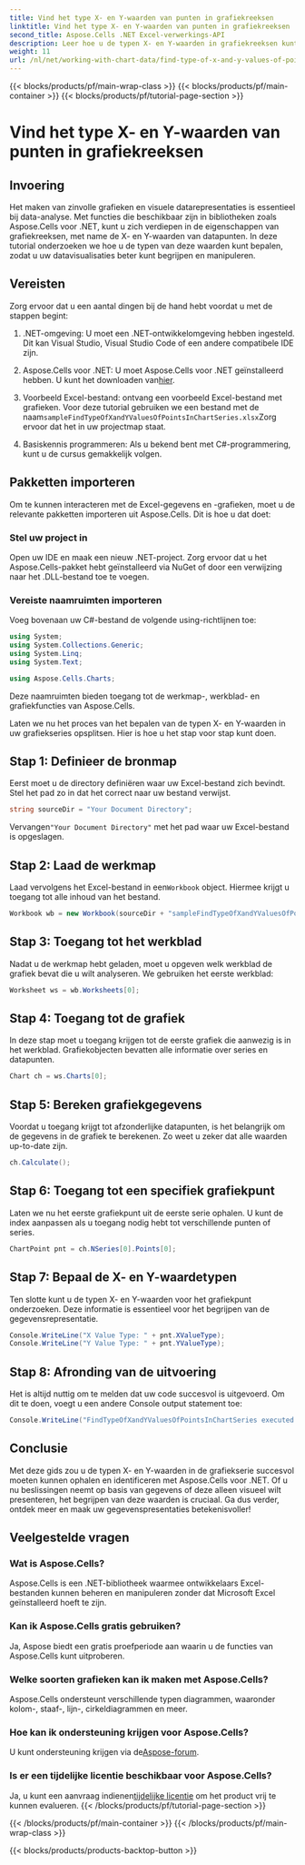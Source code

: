 ```yaml
---
title: Vind het type X- en Y-waarden van punten in grafiekreeksen
linktitle: Vind het type X- en Y-waarden van punten in grafiekreeksen
second_title: Aspose.Cells .NET Excel-verwerkings-API
description: Leer hoe u de typen X- en Y-waarden in grafiekreeksen kunt vinden met Aspose.Cells voor .NET met behulp van deze gedetailleerde, eenvoudig te volgen handleiding.
weight: 11
url: /nl/net/working-with-chart-data/find-type-of-x-and-y-values-of-points-in-chart-series/
---
```


{{< blocks/products/pf/main-wrap-class >}}
{{< blocks/products/pf/main-container >}}
{{< blocks/products/pf/tutorial-page-section >}}

# Vind het type X- en Y-waarden van punten in grafiekreeksen

## Invoering

Het maken van zinvolle grafieken en visuele datarepresentaties is essentieel bij data-analyse. Met functies die beschikbaar zijn in bibliotheken zoals Aspose.Cells voor .NET, kunt u zich verdiepen in de eigenschappen van grafiekreeksen, met name de X- en Y-waarden van datapunten. In deze tutorial onderzoeken we hoe u de typen van deze waarden kunt bepalen, zodat u uw datavisualisaties beter kunt begrijpen en manipuleren.

## Vereisten

Zorg ervoor dat u een aantal dingen bij de hand hebt voordat u met de stappen begint:

1. .NET-omgeving: U moet een .NET-ontwikkelomgeving hebben ingesteld. Dit kan Visual Studio, Visual Studio Code of een andere compatibele IDE zijn.
   
2.  Aspose.Cells voor .NET: U moet Aspose.Cells voor .NET geïnstalleerd hebben. U kunt het downloaden van[hier](https://releases.aspose.com/cells/net/).

3.  Voorbeeld Excel-bestand: ontvang een voorbeeld Excel-bestand met grafieken. Voor deze tutorial gebruiken we een bestand met de naam`sampleFindTypeOfXandYValuesOfPointsInChartSeries.xlsx`Zorg ervoor dat het in uw projectmap staat.

4. Basiskennis programmeren: Als u bekend bent met C#-programmering, kunt u de cursus gemakkelijk volgen.

## Pakketten importeren

Om te kunnen interacteren met de Excel-gegevens en -grafieken, moet u de relevante pakketten importeren uit Aspose.Cells. Dit is hoe u dat doet:

### Stel uw project in

Open uw IDE en maak een nieuw .NET-project. Zorg ervoor dat u het Aspose.Cells-pakket hebt geïnstalleerd via NuGet of door een verwijzing naar het .DLL-bestand toe te voegen.

### Vereiste naamruimten importeren

Voeg bovenaan uw C#-bestand de volgende using-richtlijnen toe:

```csharp
using System;
using System.Collections.Generic;
using System.Linq;
using System.Text;

using Aspose.Cells.Charts;
```

Deze naamruimten bieden toegang tot de werkmap-, werkblad- en grafiekfuncties van Aspose.Cells.

Laten we nu het proces van het bepalen van de typen X- en Y-waarden in uw grafiekseries opsplitsen. Hier is hoe u het stap voor stap kunt doen.

## Stap 1: Definieer de bronmap

Eerst moet u de directory definiëren waar uw Excel-bestand zich bevindt. Stel het pad zo in dat het correct naar uw bestand verwijst.

```csharp
string sourceDir = "Your Document Directory";
```

 Vervangen`"Your Document Directory"` met het pad waar uw Excel-bestand is opgeslagen.

## Stap 2: Laad de werkmap

 Laad vervolgens het Excel-bestand in een`Workbook` object. Hiermee krijgt u toegang tot alle inhoud van het bestand.

```csharp
Workbook wb = new Workbook(sourceDir + "sampleFindTypeOfXandYValuesOfPointsInChartSeries.xlsx");
```

## Stap 3: Toegang tot het werkblad

Nadat u de werkmap hebt geladen, moet u opgeven welk werkblad de grafiek bevat die u wilt analyseren. We gebruiken het eerste werkblad:

```csharp
Worksheet ws = wb.Worksheets[0];
```

## Stap 4: Toegang tot de grafiek

In deze stap moet u toegang krijgen tot de eerste grafiek die aanwezig is in het werkblad. Grafiekobjecten bevatten alle informatie over series en datapunten.

```csharp
Chart ch = ws.Charts[0];
```

## Stap 5: Bereken grafiekgegevens

Voordat u toegang krijgt tot afzonderlijke datapunten, is het belangrijk om de gegevens in de grafiek te berekenen. Zo weet u zeker dat alle waarden up-to-date zijn.

```csharp
ch.Calculate();
```

## Stap 6: Toegang tot een specifiek grafiekpunt

Laten we nu het eerste grafiekpunt uit de eerste serie ophalen. U kunt de index aanpassen als u toegang nodig hebt tot verschillende punten of series.

```csharp
ChartPoint pnt = ch.NSeries[0].Points[0];
```

## Stap 7: Bepaal de X- en Y-waardetypen

Ten slotte kunt u de typen X- en Y-waarden voor het grafiekpunt onderzoeken. Deze informatie is essentieel voor het begrijpen van de gegevensrepresentatie.

```csharp
Console.WriteLine("X Value Type: " + pnt.XValueType);
Console.WriteLine("Y Value Type: " + pnt.YValueType);
```

## Stap 8: Afronding van de uitvoering

Het is altijd nuttig om te melden dat uw code succesvol is uitgevoerd. Om dit te doen, voegt u een andere Console output statement toe:

```csharp
Console.WriteLine("FindTypeOfXandYValuesOfPointsInChartSeries executed successfully.");
```

## Conclusie

Met deze gids zou u de typen X- en Y-waarden in de grafiekserie succesvol moeten kunnen ophalen en identificeren met Aspose.Cells voor .NET. Of u nu beslissingen neemt op basis van gegevens of deze alleen visueel wilt presenteren, het begrijpen van deze waarden is cruciaal. Ga dus verder, ontdek meer en maak uw gegevenspresentaties betekenisvoller!

## Veelgestelde vragen

### Wat is Aspose.Cells?
Aspose.Cells is een .NET-bibliotheek waarmee ontwikkelaars Excel-bestanden kunnen beheren en manipuleren zonder dat Microsoft Excel geïnstalleerd hoeft te zijn.

### Kan ik Aspose.Cells gratis gebruiken?
Ja, Aspose biedt een gratis proefperiode aan waarin u de functies van Aspose.Cells kunt uitproberen.

### Welke soorten grafieken kan ik maken met Aspose.Cells?
Aspose.Cells ondersteunt verschillende typen diagrammen, waaronder kolom-, staaf-, lijn-, cirkeldiagrammen en meer.

### Hoe kan ik ondersteuning krijgen voor Aspose.Cells?
 U kunt ondersteuning krijgen via de[Aspose-forum](https://forum.aspose.com/c/cells/9).

### Is er een tijdelijke licentie beschikbaar voor Aspose.Cells?
 Ja, u kunt een aanvraag indienen[tijdelijke licentie](https://purchase.aspose.com/temporary-license/) om het product vrij te kunnen evalueren.
{{< /blocks/products/pf/tutorial-page-section >}}

{{< /blocks/products/pf/main-container >}}
{{< /blocks/products/pf/main-wrap-class >}}

{{< blocks/products/products-backtop-button >}}

